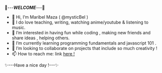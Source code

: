 🎉---**_WELCOME_**---🎉

- 👋 Hi, I’m Maribel Maza ( @mysticBel )
- 🤗  I do love teaching, writing, watching anime/youtube & listening to music.
- 👀 I’m interested in having fun while coding , making new friends and share ideas , helping others.
- 🌱 I’m currently learning programming fundamentals and javascript 101 .
- 💞️ I’m looking to collaborate on projects that include so much creativity !
- 📫 How to reach me: link [here !](https://www.facebook.com/23654589nfj/) 

✨---Have a nice day !---✨

<!---
mysticBel/mysticBel is a ✨ special ✨ repository because its `README.md` (this file) appears on your GitHub profile.
You can click the Preview link to take a look at your changes.
--->
